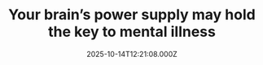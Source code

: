 ---
title: "Your brain’s power supply may hold the key to mental illness"
date: 2025-10-14T12:21:08.000Z
category: Health
externalLink: "https://www.sciencedaily.com/releases/2025/10/251014014304.htm"
image: ""
excerpt: "Groundbreaking Harvard research is exposing hidden energy failures inside brain cells that may drive major psychiatric conditions. By studying reprogrammed neurons, scientists are revealing how cellular metabolism shapes mood, thought, and cognition. The work calls for abandoning rigid diagnostic categories in favor of biology-based systems that reflect true complexity. It marks a decisive shift toward preventive and precision mental healthcare.…"
---